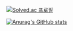 

[![Solved.ac
프로필](http://mazassumnida.wtf/api/v2/generate_badge?boj=tlswldyd1998)](https://solved.ac/tlswldyd1998)

[![Anurag's GitHub stats](https://github-readme-stats.vercel.app/api?username=dyddydee)](https://github.com/dyddydee/github-readme-stats)

<!--
**dyddydee/dyddydee** is a ✨ _special_ ✨ repository because its `README.md` (this file) appears on your GitHub profile.

Here are some ideas to get you started:

- 🔭 I’m currently working on ...
- 🌱 I’m currently learning ...
- 👯 I’m looking to collaborate on ...
- 🤔 I’m looking for help with ...
- 💬 Ask me about ...
- 📫 How to reach me: ...
- 😄 Pronouns: ...
- ⚡ Fun fact: ...
-->
